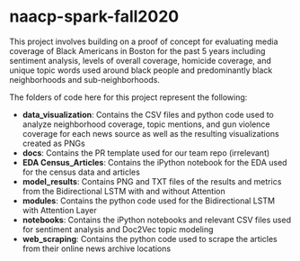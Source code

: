 # naacp-spark-fall2020
This project involves building on a proof of concept for evaluating media coverage of Black Americans in Boston for the past 5 years including sentiment analysis, levels of overall coverage, homicide coverage, and unique topic words used around black people and predominantly black neighborhoods and sub-neighborhoods.

The folders of code here for this project represent the following:
* **data_visualization**: Contains the CSV files and python code used to analyze neighborhood coverage, topic mentions, and gun violence coverage for each news source as well as the resulting visualizations created as PNGs
* **docs**: Contains the PR template used for our team repo (irrelevant)
* **EDA Census_Articles**: Contains the iPython notebook for the EDA used for the census data and articles 
* **model_results**: Contains PNG and TXT files of the results and metrics from the Bidirectional LSTM with and without Attention
* **modules**: Contains the python code used for the Bidirectional LSTM with Attention Layer
* **notebooks**: Contains the iPython notebooks and relevant CSV files used for sentiment analysis and Doc2Vec topic modeling 
* **web_scraping**: Contains the python code used to scrape the articles from their online news archive locations 
